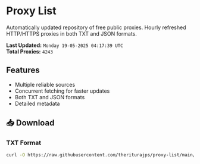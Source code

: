 # Proxy List

Automatically updated repository of free public proxies. Hourly refreshed HTTP/HTTPS proxies in both TXT and JSON formats.

**Last Updated:** `Monday 19-05-2025 04:17:39 UTC`  
**Total Proxies:** `4243`

## Features
- Multiple reliable sources
- Concurrent fetching for faster updates
- Both TXT and JSON formats
- Detailed metadata

## 📥 Download

### TXT Format
```bash
curl -O https://raw.githubusercontent.com/theriturajps/proxy-list/main/proxies.txt